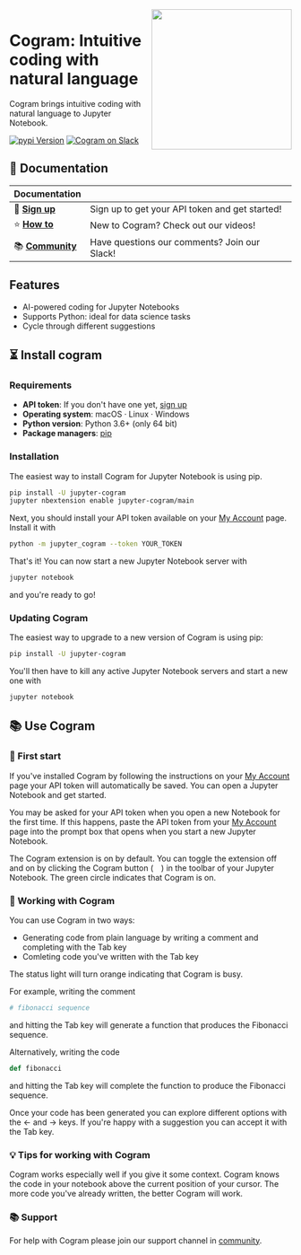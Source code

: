 <a href="https://cogram.ai">                                                        
<img src="https://uploads-ssl.webflow.com/61294dc1bd225d7c490b4389/61337287d439e010eae32f7f_logo_black_and_white_2048.png" 
width="250" align="right"/>
</a>

# Cogram: Intuitive coding with natural language

Cogram brings intuitive coding with natural language to Jupyter Notebook.

[![pypi Version](https://img.shields.io/pypi/v/jupyter-cogram.svg?style=flat-square&logo=pypi&logoColor=white)](https://pypi.org/project/jupyter-cogram/)
[![Cogram on Slack](https://img.shields.io/badge/Slack-pink.svg)](https://join.slack.com/t/cogram-community/shared_invite/zt-wkr7493p-gv6h~KLrTaCm8fdlEd024Q)

## 📖 Documentation

| Documentation              |                                                                |
| -------------------------- | -------------------------------------------------------------- |
| 🚀️ **[Sign up]**        | Sign up to get your API token and get started!              |
| ⭐️ **[How to]**        | New to Cogram? Check out our videos!              |
| 📚 **[Community]**      | Have questions our comments? Join our Slack!                             |

[sign up]: https://get.Cogram.ai
[how to]: https://www.youtube.com/channel/UCS8ERxnoWV1w-hBgXc93Jfw
[community]: https://join.slack.com/t/cogram-community/shared_invite/zt-wkr7493p-gv6h~KLrTaCm8fdlEd024Q

## Features

- AI-powered coding for Jupyter Notebooks
- Supports Python: ideal for data science tasks
- Cycle through different suggestions

## ⏳ Install cogram

### Requirements

- **API token**: If you don't have one yet, [sign up]
- **Operating system**: macOS · Linux · Windows
- **Python version**: Python 3.6+ (only 64 bit)
- **Package managers**: [pip]

[pip]: https://pypi.org/project/spacy/
[conda]: https://anaconda.org/conda-forge/spacy

### Installation

The easiest way to install Cogram for Jupyter Notebook is using pip.

```bash
pip install -U jupyter-cogram
jupyter nbextension enable jupyter-cogram/main
```

Next, you should install your API token available on your 
[My Account](https://get.cogram.ai/account) page. Install it with

```bash
python -m jupyter_cogram --token YOUR_TOKEN
```

That's it! You can now start a new Jupyter Notebook server with 
```bash
jupyter notebook
```

and you're ready to go!


### Updating Cogram

The easiest way to upgrade to a new version of Cogram is using pip:

```bash
pip install -U jupyter-cogram
```

You'll then have to kill any active Jupyter Notebook servers and start a new one with 
```bash
jupyter notebook
```

## 📚 Use Cogram

### 🛫 First start

If you've installed Cogram by following the instructions on your [My Account](https://get.cogram.ai/account) page your API token
will automatically be saved. You can open a Jupyter Notebook and get started.  

You may be asked for your API token when you open a new Notebook for the first time. If this happens, paste the API token from your [My Account](https://get.cogram.ai/account) page into the prompt box that opens when you start a new Jupyter Notebook.

The Cogram extension is on by default. You can toggle the extension off and on by clicking the Cogram button 
(<img align="center" width="14" src="https://uploads-ssl.webflow.com/61294dc1bd225d7c490b4389/6131d7249979f73249363dd0_icon_black_64.png" />) in the toolbar of your Jupyter Notebook. The green circle indicates that Cogram is on. 
  
### 🔮 Working with Cogram

You can use Cogram in two ways:

- Generating code from plain language by writing a comment and completing with the Tab key
- Comleting code you've written with the Tab key

The status light will turn orange indicating that Cogram is busy. 
 
For example, writing the comment
```python
# fibonacci sequence
```
and hitting the Tab key will generate a function that produces the Fibonacci sequence.

Alternatively, writing the code
```python
def fibonacci
```
and hitting the Tab key will complete the function to produce the Fibonacci sequence.
 
Once your code has been generated you can explore different options with the ← and → keys. 
If you're happy with a suggestion you can accept it with the Tab key.

### 💡 Tips for working with Cogram

Cogram works especially well if you give it some context. Cogram knows the code in your notebook above the current position of your cursor. 
The more code you've already written, the better Cogram will work.

### 📚 Support 

For help with Cogram please join our support channel in [community].
